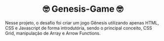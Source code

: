 <h1 align="center"> 🤓 Genesis-Game 🤓</h1>
<p> 
Nesse projeto, o desafio foi criar um jogo Gênesis utilizando apenas HTML, CSS e Javascript de forma introdutória, 
sendo o principal conceito, CSS Grid, manipulação de Array e Arrow Functions.
</p>
